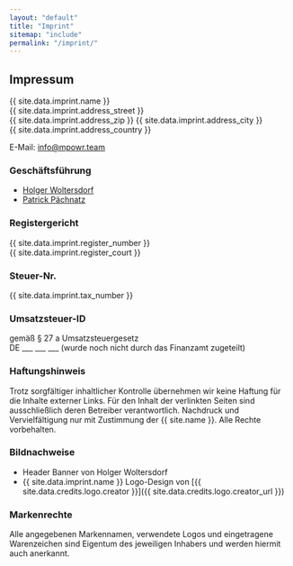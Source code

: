 ```yaml
---
layout: "default"
title: "Imprint"
sitemap: "include"
permalink: "/imprint/"
---
```


## Impressum

{{ site.data.imprint.name }}  
{{ site.data.imprint.address_street }}  
{{ site.data.imprint.address_zip }} {{ site.data.imprint.address_city }}  
{{ site.data.imprint.address_country }}

E-Mail: [info@mpowr.team](mailto:info@mpowr.team)

### Geschäftsführung

* [Holger Woltersdorf](https://www.linkedin.com/in/holger-woltersdorf/)
* [Patrick Pächnatz](https://www.linkedin.com/in/patrick-paechnatz/)

### Registergericht

{{ site.data.imprint.register_number }}  
{{ site.data.imprint.register_court }}

### Steuer-Nr.

{{ site.data.imprint.tax_number }}

### Umsatzsteuer-ID

gemäß § 27 a Umsatzsteuergesetz  
DE ___ ___ ___ (wurde noch nicht durch das Finanzamt zugeteilt)

### Haftungshinweis

Trotz sorgfältiger inhaltlicher Kontrolle übernehmen wir keine Haftung für die Inhalte externer Links. 
Für den Inhalt der verlinkten Seiten sind ausschließlich deren Betreiber verantwortlich. 
Nachdruck und Vervielfältigung nur mit Zustimmung der {{ site.name }}. Alle Rechte vorbehalten.

### Bildnachweise

* Header Banner von Holger Woltersdorf
* {{ site.data.imprint.name }} Logo-Design von [{{ site.data.credits.logo.creator }}]({{ site.data.credits.logo.creator_url }})

### Markenrechte

Alle angegebenen Markennamen, verwendete Logos und eingetragene Warenzeichen sind Eigentum des jeweiligen Inhabers 
und werden hiermit auch anerkannt.